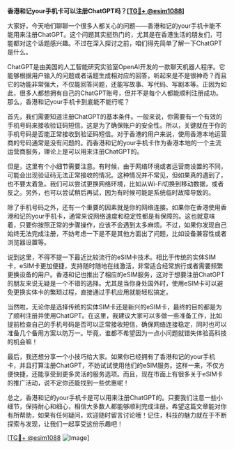 **香港和记your手机卡可以注册ChatGPT吗？[[TG💪+ @esim1088](https://t.me/s/esim1088)]**

大家好，今天咱们聊聊一个很多人都关心的问题——香港和记的your手机卡能不能用来注册ChatGPT。这个问题其实挺热门的，尤其是在香港生活的朋友们，可能都对这个话题感兴趣。不过在深入探讨之前，咱们得先简单了解一下ChatGPT是什么。

ChatGPT是由美国的人工智能研究实验室OpenAI开发的一款聊天机器人程序。它能够根据用户输入的问题或者话题生成相对应的回答，听起来是不是很神奇？而且它的功能非常强大，不仅能回答问题，还能写故事、写代码、写剧本等。正因为如此，很多人都想拥有自己的ChatGPT账号，但并不是每个人都能顺利注册成功。那么，香港和记your手机卡到底能不能行呢？

首先，我们需要知道注册ChatGPT的基本条件。一般来说，你需要有一个有效的手机号码来接收验证码短信。这是为了确保账户的安全性。所以，关键就在于你的手机号码是否能正常接收到验证码短信。对于香港的用户来说，使用香港本地运营商的号码通常是没有问题的。而香港和记的your手机卡作为香港本地的一个主流运营商服务，理论上是可以用来注册ChatGPT的。

但是，这里有个小细节需要注意。有时候，由于网络环境或者运营商设置的不同，可能会出现验证码无法正常接收的情况。这种情况并不常见，但如果真的遇到了，也不要太着急。我们可以尝试更换网络环境，比如从Wi-Fi切换到移动数据，或者反之。另外，也可以尝试稍后再试，因为有时候可能是系统临时故障导致的。

除了手机号码之外，还有一个重要的因素就是你的网络连接。如果你在香港使用香港和记的your手机卡，通常来说网络速度和稳定性都是有保障的。这也就意味着，只要你按照正常的步骤操作，应该不会遇到太多麻烦。不过，如果你发现自己始终无法完成注册，不妨考虑一下是不是其他方面出了问题，比如设备兼容性或者浏览器设置等。

说到这里，不得不提一下最近比较流行的eSIM卡技术。相比于传统的实体SIM卡，eSIM卡更加便捷，支持随时随地在线激活，非常适合经常旅行或者需要频繁更换设备的用户。香港和记也推出了相应的eSIM服务，这对于想要注册ChatGPT的朋友来说无疑是一个不错的选择。尤其是当你身处国外时，使用eSIM卡可以避免更换实体卡的繁琐过程，直接通过手机应用就能轻松搞定。

当然啦，无论你是选择传统的实体SIM卡还是新兴的eSIM卡，最终的目的都是为了顺利注册并使用ChatGPT。在这里，我建议大家可以多做一些准备工作，比如提前检查自己的手机号码是否可以正常接收短信，确保网络连接稳定，同时也可以准备几个备用方案以防万一。毕竟，谁都不希望因为一点小问题就错失体验高科技的机会嘛！

最后，我还想分享一个小技巧给大家。如果你已经拥有了香港和记的your手机卡，并且打算注册ChatGPT，不妨试试使用他们的eSIM服务。这样一来，不仅方便快捷，还能享受到更多灵活的服务选项。而且，现在市面上有很多关于eSIM卡的推广活动，说不定你还能找到一些优惠呢！

总之，香港和记的your手机卡是可以用来注册ChatGPT的。只要我们注意一些小细节，保持耐心和细心，相信大多数人都能够顺利完成注册。希望这篇文章能对你有所帮助，如果有任何疑问，欢迎随时留言讨论哦！记住，科技的魅力就在于不断探索与发现，让我们一起享受这份乐趣吧！

[[TG💪+ @esim1088](https://t.me/s/esim1088) ![Image](https://i.postimg.cc/4NQfJmqS/Snipaste-2025-05-13-00-14-12.png)]